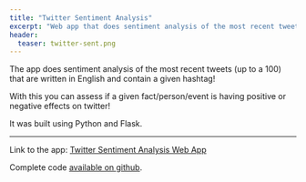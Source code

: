 ```yaml
---
title: "Twitter Sentiment Analysis"
excerpt: "Web app that does sentiment analysis of the most recent tweets in English with a given hashtag."
header:
  teaser: twitter-sent.png
---
```


The app does sentiment analysis of the most recent tweets (up to a 100) that are written in English and contain a given hashtag!

With this you can assess if a given fact/person/event is having positive or negative effects on twitter!

It was built using Python and Flask.

---

Link to the app: <a href="http://ricardoscr.pythonanywhere.com/" target='_blank' class="btn btn--info btn--small">Twitter Sentiment Analysis Web App</a>

Complete code <a href="https://github.com/ricardoscr/twitter_sentiment_analysis_with_python" target='_blank'>available on github</a>.
